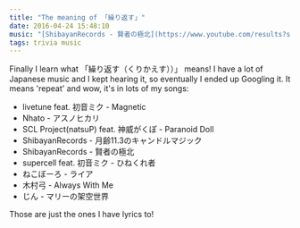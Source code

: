 ```yaml
---
title: "The meaning of 「繰り返す」"
date: 2016-04-24 15:48:10
music: "[ShibayanRecords - 賢者の極北](https://www.youtube.com/results?search_query=ShibayanRecords+-+賢者の極北)"
tags: trivia music
---
```


Finally I learn what 「繰り返す（くりかえす））」 means! I have a lot of
Japanese music and I kept hearing it, so eventually I ended up Googling it. It
means 'repeat' and wow, it's in lots of my songs:

  * livetune feat. 初音ミク - Magnetic
  * Nhato - アスノヒカリ
  * SCL Project(natsuP) feat. 神威がくぽ - Paranoid Doll
  * ShibayanRecords - 月齢11.3のキャンドルマジック
  * ShibayanRecords - 賢者の極北
  * supercell feat. 初音ミク - ひねくれ者
  * ねこぼーろ - ライア
  * 木村弓 - Always With Me
  * じん - マリーの架空世界

Those are just the ones I have lyrics to!
